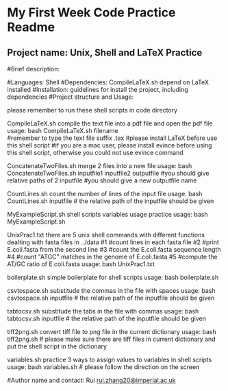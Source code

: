 # My First Week Code Practice Readme

## Project name: Unix, Shell and LaTeX Practice

#Brief description:

#Languages: Shell
#Dependencies: CompileLaTeX.sh depend on LaTeX installed
#Installation: guidelines for install the project, including dependencies
#Project structure and Usage: 

please remember to run these shell scripts in code directory

CompileLaTeX.sh
compile the text file into a pdf file and open the pdf file
usage:
bash CompileLaTeX.sh filename  
#remember to type the text file suffix .tex
#please install LaTeX before use this shell script
#if you are a mac user, please install evince before using this shell script, otherwise you could not use evince command

ConcatenateTwoFiles.sh
merge 2 files into a new file
usage:
bash ConcatenateTwoFiles.sh inputfile1 inputfile2 outputfile
#you should give relative paths of 2 inputfile
#you should give a new outputfile name

CountLines.sh
count the number of lines of the input file
usage:
bash CountLines.sh inputfile # the relative path of the inputfile should be given

MyExampleScript.sh
shell scripts variables usage practice
usage:
bash MyExampleScript.sh

UnixPrac1.txt
there are 5 unix shell commands with different functions dealting with fasta files in ../data
#1
#count lines in each fasta file
#2
#print E.coli.fasta from the second line
#3
#count the E.coli.fasta sequence length
#4
#count "ATGC" matches in the genome of E.coli.fasta
#5
#compute the AT/GC ratio of E.coli.fasta
usage:
bash UnixPrac1.txt

boilerplate.sh
simple boilerplate for shell scripts
usage:
bash boilerplate.sh

csvtospace.sh
substitude the commas in the file with spaces
usage:
bash csvtospace.sh inputfile # the relative path of the inputfile should be given

tabtocsv.sh
substitude the tabs in the file with commas
usage:
bash tabtocsv.sh inputfile # the relative path of the inputfile should be given

tiff2png.sh
convert tiff file to png file in the current dictionary
usage:
bash tiff2png.sh  # please make sure there are tiff files in current dictionary and put the shell script in the dictionary

variables.sh
practice 3 ways to assign values to variables in shell scripts
usage:
bash variables.sh  # please follow the direction on the screen


#Author name and contact: Rui    rui.zhang20@imperial.ac.uk
